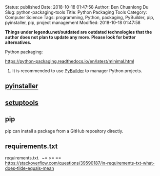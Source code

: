 Status: published
Date: 2018-10-18 01:47:58
Author: Ben Chuanlong Du
Slug: python-packaging-tools
Title: Python Packaging Tools
Category: Computer Science
Tags: programming, Python, packaging, PyBuilder, pip, pyinstaller, pip, project management
Modified: 2018-10-18 01:47:58

**Things under legendu.net/outdated are outdated technologies that the author does not plan to update any more. Please look for better alternatives.**

Python packaging:

https://python-packaging.readthedocs.io/en/latest/minimal.html


1. It is recommended to use [PyBuilder](http://pybuilder.github.io/) to manager Python projects.


## [pyinstaller](https://github.com/pyinstaller/pyinstaller)

## [setuptools](https://github.com/pypa/setuptools)

## pip

pip can install a package from a GitHub repository directly.

## requirements.txt


requirements.txt.  ~= >= ==
https://stackoverflow.com/questions/39590187/in-requirements-txt-what-does-tilde-equals-mean
